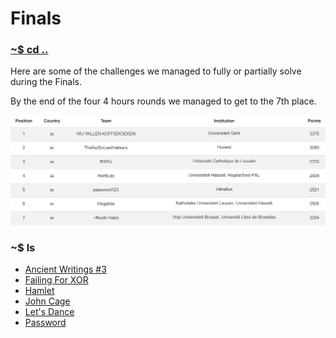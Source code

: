 # Finals

### [~$ cd ..](../)

Here are some of the challenges we managed to fully or partially solve during the Finals.

By the end of the four 4 hours rounds we managed to get to the 7th place.

![scoreboard](assets/scoreboard.png)

### ~$ ls

* [Ancient Writings #3](./ancient_writings_3/)
* [Failing For XOR](./failing_for_xor/)
* [Hamlet](./hamlet/)
* [John Cage](./john_cage/)
* [Let's Dance](./lets_dance/)
* [Password](./password/)
